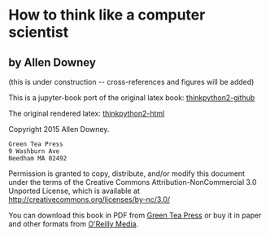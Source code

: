 # How to think like a computer scientist

## by Allen Downey

(this is under construction -- cross-references and figures will
be added)

This is a jupyter-book port of the original latex book: [thinkpython2-github](https://github.com/AllenDowney/ThinkPython2)

The original rendered latex:  [thinkpython2-html](http://greenteapress.com/thinkpython2/html/index.html)

Copyright 2015 Allen Downey.

```
Green Tea Press 
9 Washburn Ave  
Needham MA 02492
```

Permission is granted to copy, distribute, and/or modify this document
under the terms of the Creative Commons Attribution-NonCommercial 3.0 Unported
License, which is available at <http://creativecommons.org/licenses/by-nc/3.0/>

You can download this book in PDF from [Green Tea Press](http://greenteapress.com/wp/think-python-2e/) or buy it in paper and other formats from [O'Reilly Media](http://shop.oreilly.com/product/0636920045267.do).



